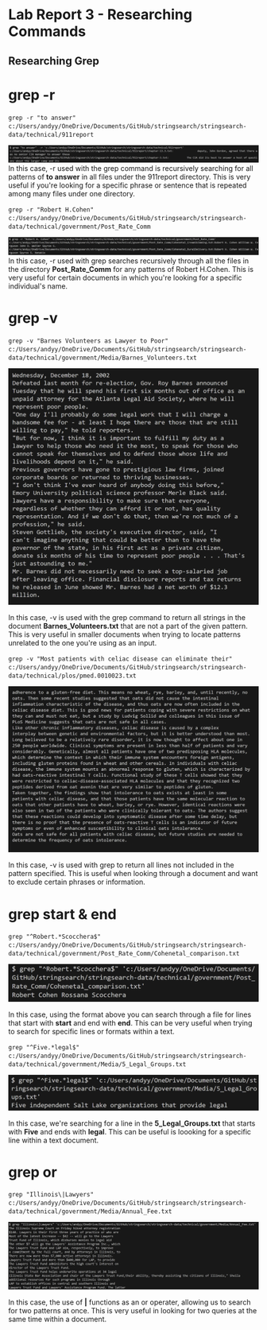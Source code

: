 # Lab Report 3 - Researching Commands

## Researching Grep

# grep -r

`grep -r "to answer" c:/Users/andyy/OneDrive/Documents/GitHub/stringsearch/stringsearch-data/technical/911report
`

![Image](grepr.png)
In this case, -r used with the grep command is recursively searching for all patterns of **to answer** in all files under the 911report directory. This is very useful if you're looking for a specific phrase or sentence that is repeated among many files under one directory.

`grep -r "Robert H.Cohen" c:/Users/andyy/OneDrive/Documents/GitHub/stringsearch/stringsearch-data/technical/government/Post_Rate_Comm `

![Image](grepr2.png)
In this case, -r used with grep searches recursively through all the files in the directory **Post_Rate_Comm** for any patterns of Robert H.Cohen. This is very useful for certain documents in which you're looking for a specific individual's name.



# grep -v

`grep -v "Barnes Volunteers as Lawyer to Poor" c:/Users/andyy/OneDrive/Documents/GitHub/stringsearch/stringsearch-data/technical/government/Media/Barnes_Volunteers.txt` 

![Image](grepvnew.png)

In this case, -v is used with the grep command to return all strings in the document **Barnes_Volunteers.txt** that are not a part of the given pattern. This is very useful in smaller documents when trying to locate patterns unrelated to the one you're using as an input.

`grep -v "Most patients with celiac disease can eliminate their" c:/Users/andyy/OneDrive/Documents/GitHub/stringsearch/stringsearch-data/technical/plos/pmed.0010023.txt`


![Image](grepv2.png)

In this case, -v is used with grep to return all lines not included in the pattern specified. This is useful when looking through a document and want to exclude certain phrases or information.

# grep start & end

`grep "^Robert.*Scocchera$" c:/Users/andyy/OneDrive/Documents/GitHub/stringsearch/stringsearch-data/technical/government/Post_Rate_Comm/Cohenetal_comparison.txt`

![Image](grepstartend.png)

In this case, using the format above you can search through a file for lines that start with **start** and end with **end**. This can be very useful when trying to search for specific lines or formats within a text.

`grep "^Five.*legal$" c:/Users/andyy/OneDrive/Documents/GitHub/stringsearch/stringsearch-data/technical/government/Media/5_Legal_Groups.txt`

![Image](grepstartend2.png)

In this case, we're searching for a line in the **5_Legal_Groups.txt** that starts with **Five** and ends with **legal**. This can be useful is loooking for a specific line within a text document.

# grep or

`grep "Illinois\|Lawyers" c:/Users/andyy/OneDrive/Documents/GitHub/stringsearch/stringsearch-data/technical/government/Media/Annual_Fee.txt`

![Image](grepor.png)

In this case, the use of **\|** functions as an or operater, allowing us to search for two patterns at once. This is very useful in looking for two queries at the same time within a document.
